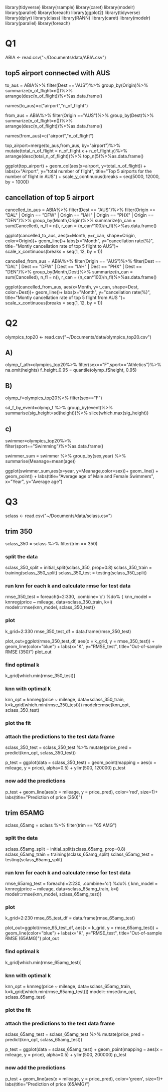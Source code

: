 library(tidyverse)
library(rsample)
library(caret)
library(modelr)
library(parallel)
library(foreach)
library(ggplot2) 
library(tidyverse)
library(dplyr)
library(class)
library(RANN)
library(caret)
library(modelr)
library(parallel)
library(foreach)

# Q1
ABIA <- read.csv("~/Documents/data/ABIA.csv")

## top5 airport connected with AUS
to_aus = ABIA%>%
  filter(Dest =="AUS")%>%
  group_by(Origin)%>%
  summarize(n_of_flight=n())%>%
  arrange(desc(n_of_flight))%>%as.data.frame()

names(to_aus)=c("airport","n_of_flight")


from_aus = ABIA%>%
  filter(Origin =="AUS")%>%
  group_by(Dest)%>%
  summarize(n_of_flight=n())%>%
  arrange(desc(n_of_flight))%>%as.data.frame()

names(from_aus)=c("airport","n_of_flight")

top_airport=merge(to_aus,from_aus, by="airport")%>%
  mutate(total_n_of_flight = n_of_flight.x + n_of_flight.y)%>%
  arrange(desc(total_n_of_flight))%>%
  top_n(5)%>%as.data.frame()

ggplot(top_airport) + geom_col(aes(x=airport, y=total_n_of_flight)) +
  labs(x="Airport",
       y="total number of flight",
       title="Top 5 airports for the number of flight in AUS") +
  scale_y_continuous(breaks = seq(5000, 12000, by = 1000))

## cancellation of top 5 airport
cancelled_to_aus = ABIA%>%
  filter(Dest == "AUS")%>%
  filter(Origin == "DAL" | Origin == "DFW" | Origin == "IAH" | Origin == "PHX" | Origin == "DEN")%>%
  group_by(Month,Origin)%>%
  summarize(n_can = sum(Cancelled),
            n_fl = n(),
            r_can = (n_can*100)/n_fl)%>%as.data.frame()


ggplot(cancelled_to_aus, aes(x=Month, y=r_can, shape=Origin, color=Origin))+
         geom_line()+
         labs(x="Month",
              y="cancellation rate(%)",
              title="Montly cancellation rate of top 5 flight to AUS")+
  scale_x_continuous(breaks = seq(1, 12, by = 1))
  


cancelled_from_aus = ABIA%>%
  filter(Origin == "AUS")%>%
  filter(Dest == "DAL" | Dest == "DFW" | Dest == "IAH" | Dest == "PHX" | Dest == "DEN")%>%
  group_by(Month,Dest)%>%
  summarize(n_can = sum(Cancelled),
            n_fl = n(),
            r_can = (n_can*100)/n_fl)%>%as.data.frame()


ggplot(cancelled_from_aus, aes(x=Month, y=r_can, shape=Dest, color=Dest))+
  geom_line()+
  labs(x="Month",
       y="cancellation rate(%)",
       title="Montly cancellation rate of top 5 flight from AUS ")+
  scale_x_continuous(breaks = seq(1, 12, by = 1))



# Q2
olympics_top20 <- read.csv("~/Documents/data/olympics_top20.csv")

## A)
olymp_f_ath=olympics_top20%>%
  filter(sex=="F",sport=="Athletics")%>%
  na.omit(heights)
f_height_0.95 = quantile(olymp_f$height, 0.95)


## B)
olymp_f=olympics_top20%>%
  filter(sex=="F")

sd_f_by_event=olymp_f %>%
  group_by(event)%>%
  summarise(sig_height=sd(height))%>%
  slice(which.max(sig_height))

## c)
swimmer=olympics_top20%>%
  filter(sport=="Swimming")%>%as.data.frame()


swimmer_sum = swimmer %>%
  group_by(sex,year) %>%
  summarise(Meanage=mean(age))

ggplot(swimmer_sum,aes(x=year, y=Meanage,color=sex))+
  geom_line() + geom_point() +
  labs(title="Average age of Male and Female Swimmers",
       x="Year",
       y="Average age")


# Q3
sclass <- read.csv("~/Documents/data/sclass.csv")

## trim 350
sclass_350 = sclass %>%
  filter(trim == 350)

### split the data
sclass_350_split = initial_split(sclass_350, prop=0.8)
sclass_350_train = training(sclass_350_split)
sclass_350_test = testing(sclass_350_split)

### run knn for each k and calculate rmse for test data
rmse_350_test = foreach(i=2:330, .combine='c') %do% {
  knn_model = knnreg(price ~ mileage, data=sclass_350_train, k=i)
  modelr::rmse(knn_model, sclass_350_test)}

### plot
k_grid=2:330
rmse_350_test_df = data.frame(rmse_350_test)


plot_out=ggplot(rmse_350_test_df, aes(x = k_grid, y = rmse_350_test)) +
  geom_line(color="blue") +
  labs(x="K",
       y="RMSE_test",
       title="Out-of-sample RMSE (350)")
plot_out

### find optimal k
k_grid[which.min(rmse_350_test)]


### knn with optimal k 
knn_opt = knnreg(price ~ mileage, data=sclass_350_train, k=k_grid[which.min(rmse_350_test)])
modelr::rmse(knn_opt, sclass_350_test)

### plot the fit
### attach the predictions to the test data frame
sclass_350_test = sclass_350_test %>%
  mutate(price_pred = predict(knn_opt, sclass_350_test))

p_test = ggplot(data = sclass_350_test) + 
  geom_point(mapping = aes(x = mileage, y = price), alpha=0.5) + 
  ylim(500, 120000)
p_test

### now add the predictions
p_test + geom_line(aes(x = mileage, y = price_pred), color='red', size=1)+
  labs(title="Prediction of price (350)")



## trim 65AMG
sclass_65amg = sclass %>%
  filter(trim == "65 AMG")

### split the data
sclass_65amg_split = initial_split(sclass_65amg, prop=0.8)
sclass_65amg_train = training(sclass_65amg_split)
sclass_65amg_test = testing(sclass_65amg_split)

### run knn for each k and calculate rmse for test data
rmse_65amg_test = foreach(i=2:230, .combine='c') %do% {
  knn_model = knnreg(price ~ mileage, data=sclass_65amg_train, k=i)
  modelr::rmse(knn_model, sclass_65amg_test)}

### plot
k_grid=2:230
rmse_65_test_df = data.frame(rmse_65amg_test)


plot_out=ggplot(rmse_65_test_df, aes(x = k_grid, y = rmse_65amg_test)) +
  geom_line(color="blue") +
  labs(x="K",
       y="RMSE_test",
       title="Out-of-sample RMSE (65AMG)")
plot_out

### find optimal k
k_grid[which.min(rmse_65amg_test)]


### knn with optimal k 
knn_opt = knnreg(price ~ mileage, data=sclass_65amg_train, k=k_grid[which.min(rmse_65amg_test)])
modelr::rmse(knn_opt, sclass_65amg_test)

### plot the fit
### attach the predictions to the test data frame
sclass_65amg_test = sclass_65amg_test %>%
  mutate(price_pred = predict(knn_opt, sclass_65amg_test))

p_test = ggplot(data = sclass_65amg_test) + 
  geom_point(mapping = aes(x = mileage, y = price), alpha=0.5) + 
  ylim(500, 200000)
p_test

### now add the predictions
p_test + geom_line(aes(x = mileage, y = price_pred), color='green', size=1)+
  labs(title="Prediction of price (65AMG)")

